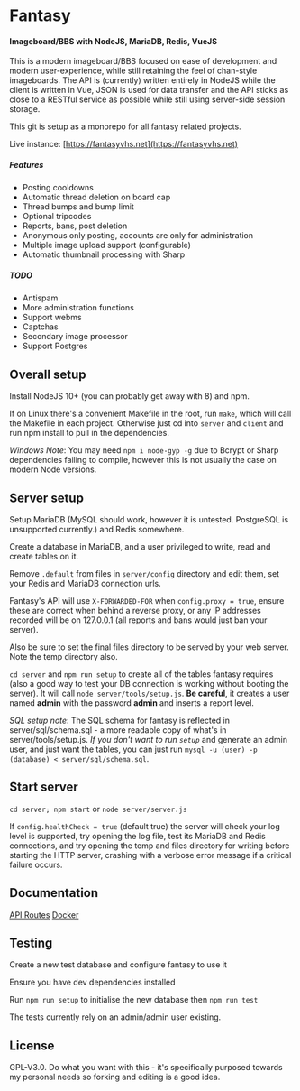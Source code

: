 # Fantasy

#### Imageboard/BBS with NodeJS, MariaDB, Redis, VueJS

This is a modern imageboard/BBS focused on ease of development and modern user-experience, while still retaining the feel of chan-style imageboards. The API is (currently) written entirely in NodeJS while the client is written in Vue, JSON is used for data transfer and the API sticks as close to a RESTful service as possible while still using server-side session storage.

This git is setup as a monorepo for all fantasy related projects.

Live instance: [https://fantasyvhs.net](https://fantasyvhs.net)


##### Features

* Posting cooldowns
* Automatic thread deletion on board cap
* Thread bumps and bump limit
* Optional tripcodes
* Reports, bans, post deletion
* Anonymous only posting, accounts are only for administration
* Multiple image upload support (configurable)
* Automatic thumbnail processing with Sharp

##### TODO

* Antispam
* More administration functions
* Support webms
* Captchas
* Secondary image processor
* Support Postgres

## Overall setup

Install NodeJS 10+ (you can probably get away with 8) and npm.

If on Linux there's a convenient Makefile in the root, run `make`, which will call the Makefile in each project. Otherwise just cd into `server` and `client` and run npm install to pull in the dependencies.

*Windows Note*: You may need `npm i node-gyp -g` due to Bcrypt or Sharp dependencies failing to compile, however this is not usually the case on modern Node versions.

## Server setup

Setup MariaDB (MySQL should work, however it is untested. PostgreSQL is unsupported currently.) and Redis somewhere.

Create a database in MariaDB, and a user privileged to write, read and create tables on it.

Remove `.default` from files in `server/config` directory and edit them, set your Redis and MariaDB connection urls.

Fantasy's API will use `X-FORWARDED-FOR` when `config.proxy = true`, ensure these are correct when behind a reverse proxy, or any IP addresses recorded will be on 127.0.0.1 (all reports and bans would just ban your server).

Also be sure to set the final files directory to be served by your web server. Note the temp directory also.

`cd server` and `npm run setup` to create all of the tables fantasy requires (also a good way to test your DB connection is working without booting the server). It will call `node server/tools/setup.js`. **Be careful**, it creates a user named **admin** with the password **admin** and inserts a report level.

*SQL setup note*: The SQL schema for fantasy is reflected in server/sql/schema.sql - a more readable copy of what's in server/tools/setup.js. *If you don't want to run `setup`* and generate an admin user, and just want the tables, you can  just run `mysql -u (user) -p (database) < server/sql/schema.sql`.

## Start server

`cd server; npm start` or `node server/server.js`

If `config.healthCheck = true` (default true) the server will check your log level is supported, try opening the log file, test its MariaDB and Redis connections, and try opening the temp and files directory for writing before starting the HTTP server, crashing with a verbose error message if a critical failure occurs. 

## Documentation

[API Routes](server/docs/routes.md)
[Docker](server/docs/docker.md)

## Testing

Create a new test database and configure fantasy to use it

Ensure you have dev dependencies installed

Run `npm run setup` to initialise the new database then `npm run test`

The tests currently rely on an admin/admin user existing. 


## License

GPL-V3.0. Do what you want with this - it's specifically purposed towards my personal needs so forking and editing is a good idea.